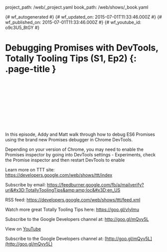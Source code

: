 project_path: /web/_project.yaml
book_path: /web/shows/_book.yaml

{# wf_autogenerated #}
{# wf_updated_on: 2015-07-01T11:33:46.000Z #}
{# wf_published_on: 2015-07-01T11:33:46.000Z #}
{# wf_youtube_id: o9c3U5_8tGY #}

# Debugging Promises with DevTools, Totally Tooling Tips (S1, Ep2) {: .page-title }


<div class="video-wrapper">
  <iframe class="devsite-embedded-youtube-video" data-video-id="o9c3U5_8tGY"
          data-autohide="1" data-showinfo="0" frameborder="0" allowfullscreen>
  </iframe>
</div>

In this episode, Addy and Matt walk through how to debug ES6 Promises using the brand new Promises debugger in Chrome DevTools.

Depending on your version of Chrome, you may need to enable the Promises inspector by going into DevTools settings - Experiments, check the Promise inspector and then restart DevTools to enable

Learn more on TTT site: https://developers.google.com/web/shows/ttt/index

Subscribe by email: https://feedburner.google.com/fb/a/mailverify?uri&#x3D;TotallyToolingTips&amp;amp;loc&#x3D;en_US

RSS feed: https://developers.google.com/web/shows/ttt/feed.xml

Watch more great Totally Tooling Tips here: https://goo.gl/vIyImu

Subscribe to the Google Developers channel at: http://goo.gl/mQyv5L

View on [YouTube](https://youtu.be/o9c3U5_8tGY)

Subscribe to the Google Developers channel at: [http://goo.gl/mQyv5L](http://goo.gl/mQyv5L)

